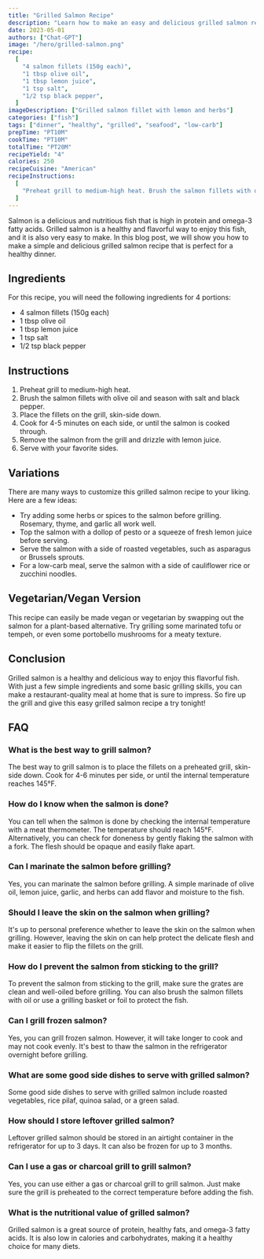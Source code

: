 ```yaml
---
title: "Grilled Salmon Recipe"
description: "Learn how to make an easy and delicious grilled salmon recipe that is perfect for a healthy dinner."
date: 2023-05-01
authors: ["Chat-GPT"]
image: "/hero/grilled-salmon.png"
recipe:
  [
    "4 salmon fillets (150g each)",
    "1 tbsp olive oil",
    "1 tbsp lemon juice",
    "1 tsp salt",
    "1/2 tsp black pepper",
  ]
imageDescription: ["Grilled salmon fillet with lemon and herbs"]
categories: ["fish"]
tags: ["dinner", "healthy", "grilled", "seafood", "low-carb"]
prepTime: "PT10M"
cookTime: "PT10M"
totalTime: "PT20M"
recipeYield: "4"
calories: 250
recipeCuisine: "American"
recipeInstructions:
  [
    "Preheat grill to medium-high heat. Brush the salmon fillets with olive oil and season with salt and black pepper. Place the fillets on the grill, skin-side down. Cook for 4-5 minutes on each side, or until the salmon is cooked through. Remove the salmon from the grill and drizzle with lemon juice. Serve with your favorite sides.",
  ]
---
```


Salmon is a delicious and nutritious fish that is high in protein and omega-3 fatty acids. Grilled salmon is a healthy and flavorful way to enjoy this fish, and it is also very easy to make. In this blog post, we will show you how to make a simple and delicious grilled salmon recipe that is perfect for a healthy dinner.

## Ingredients

For this recipe, you will need the following ingredients for 4 portions:

- 4 salmon fillets (150g each)
- 1 tbsp olive oil
- 1 tbsp lemon juice
- 1 tsp salt
- 1/2 tsp black pepper

## Instructions

1. Preheat grill to medium-high heat.
2. Brush the salmon fillets with olive oil and season with salt and black pepper.
3. Place the fillets on the grill, skin-side down.
4. Cook for 4-5 minutes on each side, or until the salmon is cooked through.
5. Remove the salmon from the grill and drizzle with lemon juice.
6. Serve with your favorite sides.

## Variations

There are many ways to customize this grilled salmon recipe to your liking. Here are a few ideas:

- Try adding some herbs or spices to the salmon before grilling. Rosemary, thyme, and garlic all work well.
- Top the salmon with a dollop of pesto or a squeeze of fresh lemon juice before serving.
- Serve the salmon with a side of roasted vegetables, such as asparagus or Brussels sprouts.
- For a low-carb meal, serve the salmon with a side of cauliflower rice or zucchini noodles.

## Vegetarian/Vegan Version

This recipe can easily be made vegan or vegetarian by swapping out the salmon for a plant-based alternative. Try grilling some marinated tofu or tempeh, or even some portobello mushrooms for a meaty texture.

## Conclusion

Grilled salmon is a healthy and delicious way to enjoy this flavorful fish. With just a few simple ingredients and some basic grilling skills, you can make a restaurant-quality meal at home that is sure to impress. So fire up the grill and give this easy grilled salmon recipe a try tonight!

## FAQ

### What is the best way to grill salmon?

The best way to grill salmon is to place the fillets on a preheated grill, skin-side down. Cook for 4-6 minutes per side, or until the internal temperature reaches 145°F.

### How do I know when the salmon is done?

You can tell when the salmon is done by checking the internal temperature with a meat thermometer. The temperature should reach 145°F. Alternatively, you can check for doneness by gently flaking the salmon with a fork. The flesh should be opaque and easily flake apart.

### Can I marinate the salmon before grilling?

Yes, you can marinate the salmon before grilling. A simple marinade of olive oil, lemon juice, garlic, and herbs can add flavor and moisture to the fish.

### Should I leave the skin on the salmon when grilling?

It's up to personal preference whether to leave the skin on the salmon when grilling. However, leaving the skin on can help protect the delicate flesh and make it easier to flip the fillets on the grill.

### How do I prevent the salmon from sticking to the grill?

To prevent the salmon from sticking to the grill, make sure the grates are clean and well-oiled before grilling. You can also brush the salmon fillets with oil or use a grilling basket or foil to protect the fish.

### Can I grill frozen salmon?

Yes, you can grill frozen salmon. However, it will take longer to cook and may not cook evenly. It's best to thaw the salmon in the refrigerator overnight before grilling.

### What are some good side dishes to serve with grilled salmon?

Some good side dishes to serve with grilled salmon include roasted vegetables, rice pilaf, quinoa salad, or a green salad.

### How should I store leftover grilled salmon?

Leftover grilled salmon should be stored in an airtight container in the refrigerator for up to 3 days. It can also be frozen for up to 3 months.

### Can I use a gas or charcoal grill to grill salmon?

Yes, you can use either a gas or charcoal grill to grill salmon. Just make sure the grill is preheated to the correct temperature before adding the fish.

### What is the nutritional value of grilled salmon?

Grilled salmon is a great source of protein, healthy fats, and omega-3 fatty acids. It is also low in calories and carbohydrates, making it a healthy choice for many diets.
